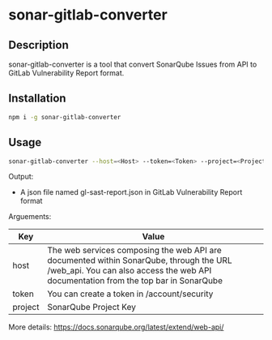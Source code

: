 # sonar-gitlab-converter

## Description
sonar-gitlab-converter is a tool that convert SonarQube Issues from API to GitLab Vulnerability Report format.


## Installation
```bash
npm i -g sonar-gitlab-converter
```


## Usage
```bash
sonar-gitlab-converter --host=<Host> --token=<Token> --project=<Project ID>
```

Output:
- A json file named gl-sast-report.json in GitLab Vulnerability Report format

Arguements:

| Key | Value |
| ------ | ------ |
| host | The web services composing the web API are documented within SonarQube, through the URL /web_api. You can also access the web API documentation from the top bar in SonarQube |
| token | You can create a token in <host>/account/security |
| project | SonarQube Project Key |

More details: https://docs.sonarqube.org/latest/extend/web-api/